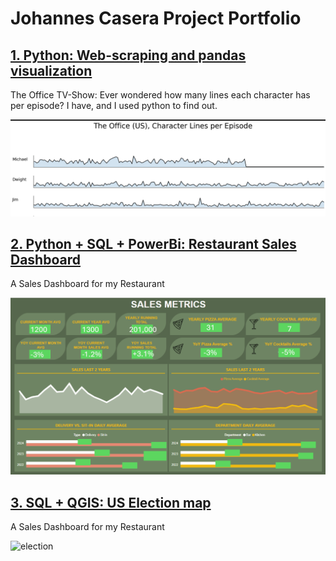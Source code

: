 # Johannes Casera Project Portfolio

## [1. Python: Web-scraping and pandas visualization](theoffice.page.md)

The Office TV-Show: Ever wondered how many lines each character has per episode? I have, and I used python to find out.

![theofficepreview](screenshots/thumbnail.theoffice.PNG)

## [2. Python + SQL + PowerBi: Restaurant Sales Dashboard](powerbi.page.md)

A Sales Dashboard for my Restaurant

![lagambapreview](screenshots/dashboard.PNG)

## [3. SQL + QGIS: US Election map](election.page.md)

A Sales Dashboard for my Restaurant

![election](screenshots/elections.)
